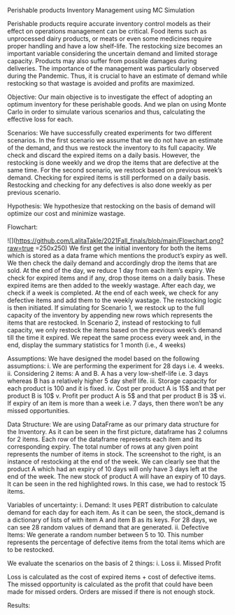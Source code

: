 Perishable products Inventory Management using MC Simulation

Perishable products require accurate inventory control models as their effect on operations management can be critical. Food items such as unprocessed dairy products, or meats or even some medicines require proper handling and have a low shelf-life. The restocking size becomes an important variable considering the uncertain demand and limited storage capacity. Products may also suffer from possible damages during deliveries. The importance of the management was particularly observed during the Pandemic. Thus, it is crucial to have an estimate of demand while restocking so that wastage is avoided and profits are maximized. 

Objective:
Our main objective is to investigate the effect of adopting an optimum inventory for these perishable goods. And we plan on using Monte Carlo in order to simulate various scenarios and thus, calculating the effective loss for each.

Scenarios:
We have successfully created experiments for two different scenarios. In the first scenario we assume that we do not have an estimate of the demand, and thus we restock the inventory to its full capacity. We check and discard the expired items on a daily basis. However, the restocking is done weekly and we drop the items that are defective at the same time. 
For the second scenario, we restock based on previous week’s demand. Checking for expired items is still performed on a daily basis. Restocking and checking for any defectives is also done weekly as per previous scenario.

Hypothesis:
We hypothesize that restocking on the basis of demand will optimize our cost and minimize wastage.

Flowchart:

![](https://github.com/LalitaTakle/2021Fall_finals/blob/main/Flowchart.png?raw=true =250x250)
We first get the initial inventory for both the items which is stored as a data frame which mentions the product’s expiry as well. We then check the daily demand and accordingly drop the items that are sold. At the end of the day, we reduce 1 day from each item’s expiry. We check for expired items and if any, drop those items on a daily basis. These expired items are then added to the weekly wastage. After each day, we check if a week is completed.  At the end of each week, we check for any defective items and add them to the weekly wastage. The restocking logic is then initiated. 
If simulating for Scenario 1, we restock up to the full capacity of the inventory by appending new rows which represents the items that are restocked. 
In Scenario 2, instead of restocking to full capacity, we only restock the items based on the previous week’s demand till the time it expired. 
We repeat the same process every week and, in the end, display the summary statistics for 1 month (i.e., 4 weeks)

Assumptions:
We have designed the model based on the following assumptions:
i.	We are performing the experiment for 28 days i.e. 4 weeks.
ii.	Considering 2 items: A and B. A has a very low-shelf-life i.e. 3 days whereas B has a relatively higher 5 day shelf life.
iii.	Storage capacity for each product is 100 and it is fixed.
iv.	Cost per product A is 15$ and that per product B is 10$
v.	Profit per product A is 5$ and that per product B is 3$
vi.	If expiry of an item is more than a week i.e. 7 days, then there won’t be any missed opportunities.


Data Structure:
We are using DataFrame as our primary data structure for the Inventory. As it can be seen in the first picture, dataframe has 2 columns for 2 items. Each row of the dataframe represents each item and its corresponding expiry. The total number of rows at any given point represents the number of items in stock.
The screenshot to the right, is an instance of restocking at the end of the week. We can clearly see that the product A which had an expiry of 10 days will only have 3 days left at the end of the week. The new stock of product A will have an expiry of 10 days. It can be seen in the red highlighted rows. In this case, we had to restock 15 items.

Variables of uncertainty:
i.	Demand: It uses PERT distribution to calculate demand for each day for each item.
As it can be seen, the stock_demand is a dictionary of lists of with item A and item B as its keys. For 28 days, we can see 28 random values of demand that are generated.
ii.	Defective Items: We generate a random number between 5 to 10. This number represents the percentage of defective items from the total items which are to be restocked.

We evaluate the scenarios on the basis of 2 things:
i.	Loss 
ii.	Missed Profit

Loss is calculated as the cost of expired items + cost of defective items.
The missed opportunity is calculated as the profit that could have been made for missed orders. Orders are missed if there is not enough stock.

Results:
